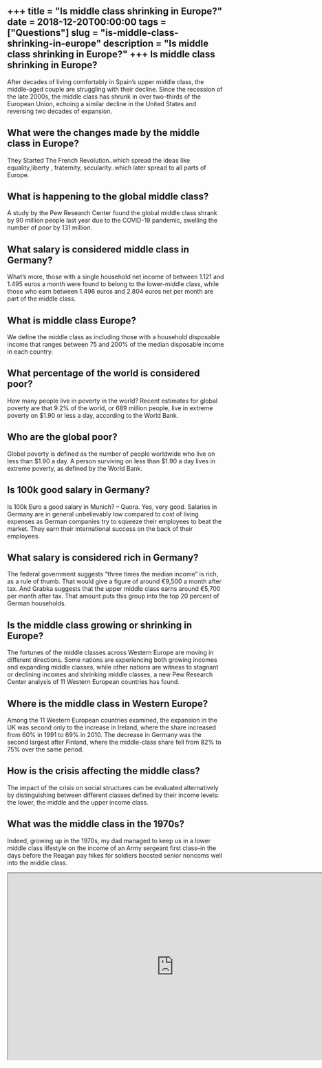 +++
title = "Is middle class shrinking in Europe?"
date = 2018-12-20T00:00:00
tags = ["Questions"]
slug = "is-middle-class-shrinking-in-europe"
description = "Is middle class shrinking in Europe?"
+++
Is middle class shrinking in Europe?
------------------------------------

After decades of living comfortably in Spain’s upper middle class, the middle-aged couple are struggling with their decline. Since the recession of the late 2000s, the middle class has shrunk in over two-thirds of the European Union, echoing a similar decline in the United States and reversing two decades of expansion.

What were the changes made by the middle class in Europe?
---------------------------------------------------------

They Started The French Revolution..which spread the ideas like equality,liberty , fraternity, secularity..which later spread to all parts of Europe.

What is happening to the global middle class?
---------------------------------------------

A study by the Pew Research Center found the global middle class shrank by 90 million people last year due to the COVID-19 pandemic, swelling the number of poor by 131 million.

What salary is considered middle class in Germany?
--------------------------------------------------

What’s more, those with a single household net income of between 1.121 and 1.495 euros a month were found to belong to the lower-middle class, while those who earn between 1.496 euros and 2.804 euros net per month are part of the middle class.

What is middle class Europe?
----------------------------

We define the middle class as including those with a household disposable income that ranges between 75 and 200% of the median disposable income in each country.

What percentage of the world is considered poor?
------------------------------------------------

How many people live in poverty in the world? Recent estimates for global poverty are that 9.2% of the world, or 689 million people, live in extreme poverty on $1.90 or less a day, according to the World Bank.

Who are the global poor?
------------------------

Global poverty is defined as the number of people worldwide who live on less than $1.90 a day. A person surviving on less than $1.90 a day lives in extreme poverty, as defined by the World Bank.

Is 100k good salary in Germany?
-------------------------------

Is 100k Euro a good salary in Munich? – Quora. Yes, very good. Salaries in Germany are in general unbelievably low compared to cost of living expenses as German companies try to squeeze their employees to beat the market. They earn their international success on the back of their employees.

What salary is considered rich in Germany?
------------------------------------------

The federal government suggests “three times the median income” is rich, as a rule of thumb. That would give a figure of around €9,500 a month after tax. And Grabka suggests that the upper middle class earns around €5,700 per month after tax. That amount puts this group into the top 20 percent of German households.

Is the middle class growing or shrinking in Europe?
---------------------------------------------------

The fortunes of the middle classes across Western Europe are moving in different directions. Some nations are experiencing both growing incomes and expanding middle classes, while other nations are witness to stagnant or declining incomes and shrinking middle classes, a new Pew Research Center analysis of 11 Western European countries has found.

Where is the middle class in Western Europe?
--------------------------------------------

Among the 11 Western European countries examined, the expansion in the UK was second only to the increase in Ireland, where the share increased from 60% in 1991 to 69% in 2010. The decrease in Germany was the second largest after Finland, where the middle-class share fell from 82% to 75% over the same period.

How is the crisis affecting the middle class?
---------------------------------------------

The impact of the crisis on social structures can be evaluated alternatively by distinguishing between different classes defined by their income levels: the lower, the middle and the upper income class.

What was the middle class in the 1970s?
---------------------------------------

Indeed, growing up in the 1970s, my dad managed to keep us in a lower middle class lifestyle on the income of an Army sergeant first class–in the days before the Reagan pay hikes for soldiers boosted senior noncoms well into the middle class.

<iframe allow="accelerometer; autoplay; clipboard-write; encrypted-media; gyroscope; picture-in-picture" allowfullscreen="" class="__youtube_prefs__  epyt-is-override  no-lazyload" data-no-lazy="1" data-origheight="433" data-origwidth="770" data-skipgform_ajax_framebjll="" height="433" id="_ytid_80142" loading="lazy" src="https://www.youtube.com/embed/mQQG7y5zj10?enablejsapi=1&autoplay=0&cc_load_policy=0&cc_lang_pref=&iv_load_policy=1&loop=0&modestbranding=0&rel=1&fs=1&playsinline=0&autohide=2&theme=dark&color=red&controls=1&" title="YouTube player" width="770"></iframe>